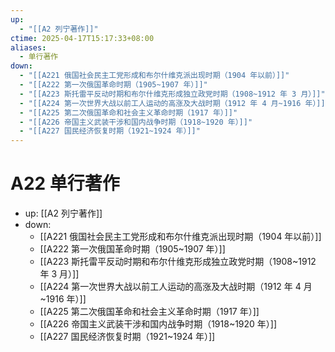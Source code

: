 ```yaml
---
up:
  - "[[A2 列宁著作]]"
ctime: 2025-04-17T15:17:33+08:00
aliases:
  - 单行著作
down:
  - "[[A221 俄国社会民主工党形成和布尔什维克派出现时期（1904 年以前）]]"
  - "[[A222 第一次俄国革命时期（1905~1907 年）]]"
  - "[[A223 斯托雷平反动时期和布尔什维克形成独立政党时期（1908~1912 年 3 月）]]"
  - "[[A224 第一次世界大战以前工人运动的高涨及大战时期（1912 年 4 月~1916 年）]]"
  - "[[A225 第二次俄国革命和社会主义革命时期（1917 年）]]"
  - "[[A226 帝国主义武装干涉和国内战争时期（1918~1920 年）]]"
  - "[[A227 国民经济恢复时期（1921~1924 年）]]"
---
```


# A22 单行著作

- up: [[A2 列宁著作]]
- down:
	- [[A221 俄国社会民主工党形成和布尔什维克派出现时期（1904 年以前）]]
	- [[A222 第一次俄国革命时期（1905~1907 年）]]
	- [[A223 斯托雷平反动时期和布尔什维克形成独立政党时期（1908~1912 年 3 月）]]
	- [[A224 第一次世界大战以前工人运动的高涨及大战时期（1912 年 4 月~1916 年）]]
	- [[A225 第二次俄国革命和社会主义革命时期（1917 年）]]
	- [[A226 帝国主义武装干涉和国内战争时期（1918~1920 年）]]
	- [[A227 国民经济恢复时期（1921~1924 年）]]
